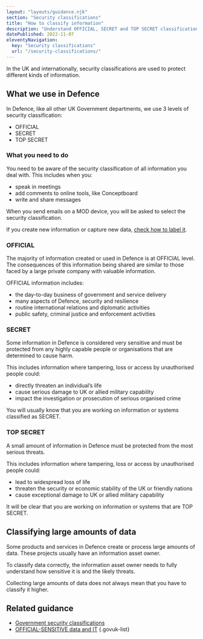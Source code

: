 ```yaml
---
layout: "layouts/guidance.njk"
section: "Security classifications"
title: "How to classify information"
description: "Understand OFFICIAL, SECRET and TOP SECRET classifications and how to classify large amounts of data in Defence."
datePublished: 2022-11-07
eleventyNavigation:
  key: "Security classifications"
  url: "/security-classifications/"
---
```


In the UK and internationally, security classifications are used to protect different kinds of information.

## What we use in Defence

In Defence, like all other UK Government departments, we use 3 levels of security classification:

- OFFICIAL
- SECRET
- TOP SECRET

### What you need to do

You need to be aware of the security classification of all information you deal with. This includes when you:

- speak in meetings
- add comments to online tools, like Conceptboard
- write and share messages 

When you send emails on a MOD device, you will be asked to select the security classification.

If you create new information or capture new data, [check how to label it](/security-classifications/how-to-label-information/).

### OFFICIAL

The majority of information created or used in Defence is at OFFICIAL level. The consequences of this information being shared are similar to those faced by a large private company with valuable information.

OFFICIAL information includes:

- the day-to-day business of government and service delivery
- many aspects of Defence, security and resilience
- routine international relations and diplomatic activities
- public safety, criminal justice and enforcement activities

### SECRET

Some information in Defence is considered very sensitive and must be protected from any highly capable people or organisations that are determined to cause harm.

This includes information where tampering, loss or access by unauthorised people could:

- directly threaten an individual’s life
- cause serious damage to UK or allied military capability
- impact the investigation or prosecution of serious organised crime

You will usually know that you are working on information or systems classified as SECRET.

### TOP SECRET

A small amount of information in Defence must be protected from the most serious threats.

This includes information where tampering, loss or access by unauthorised people could:

- lead to widespread loss of life
- threaten the security or economic stability of the UK or friendly nations
- cause exceptional damage to UK or allied military capability

It will be clear that you are working on information or systems that are TOP SECRET.

## Classifying large amounts of data

Some products and services in Defence create or process large amounts of data. These projects usually have an information asset owner. 

To classify data correctly, the information asset owner needs to fully understand how sensitive it is and the likely threats. 

Collecting large amounts of data does not always mean that you have to classify it higher. 

## Related guidance

- [Government security classifications](https://www.gov.uk/government/publications/government-security-classifications/)
- [OFFICIAL-SENSITIVE data and IT](https://www.gov.uk/guidance/official-sensitive-data-and-it/)
{.govuk-list}
